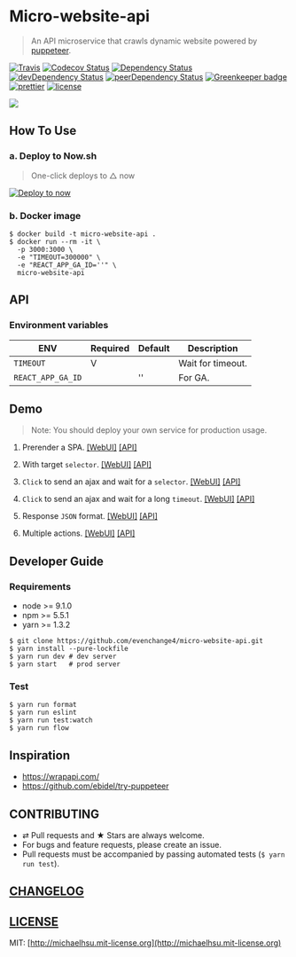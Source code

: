 # Micro-website-api

> An API microservice that crawls dynamic website powered by
> [puppeteer](https://github.com/GoogleChrome/puppeteer).

[![Travis][travis-badge]][travis] [![Codecov Status][codecov-badge]][codecov]
[![Dependency Status][dependency-badge]][dependency]
[![devDependency Status][devdependency-badge]][devdependency]
[![peerDependency Status][peerdependency-badge]][peerdependency]
[![Greenkeeper badge][greenkeeper-badge]][greenkeeper]
[![prettier][prettier-badge]][prettier] [![license][license-badge]][license]

[![](./docs/screenshot.png)](https://micro-website-api.now.sh)

## How To Use

### a. Deploy to Now.sh

> One-click deploys to △ now

[![Deploy to now](https://deploy.now.sh/static/button.svg)](https://deploy.now.sh/?repo=https://github.com/evenchange4/micro-website-api&env=TIMEOUT&env=REACT_APP_GA_ID&docker=true)

### b. Docker image

```
$ docker build -t micro-website-api .
$ docker run --rm -it \
  -p 3000:3000 \
  -e "TIMEOUT=300000" \
  -e "REACT_APP_GA_ID=''" \
  micro-website-api
```

## API

### Environment variables

| **ENV**           | **Required** | **Default** | **Description**   |
| ----------------- | ------------ | ----------- | ----------------- |
| `TIMEOUT`         | V            |             | Wait for timeout. |
| `REACT_APP_GA_ID` |              | ''          | For GA.           |

## Demo

> Note: You should deploy your own service for production usage.

1. Prerender a SPA.
   [\[WebUI\]](https://micro-website-api.now.sh/?cache=true&format=raw&selector=body&url=https%3A%2F%2Fmichaelhsu.tw)
   [\[API\]](https://micro-website-api.now.sh/api?cache=true&format=raw&selector=body&url=https%3A%2F%2Fmichaelhsu.tw)

2. With target `selector`.
   [\[WebUI\]](https://micro-website-api.now.sh/?cache=true&format=raw&selector=%23ctl00_PlaceHolderEmptyMain_PlaceHolderMain_fecurrentid_gvResult&url=http%3A%2F%2Fwww.tcb-bank.com.tw%2Ffinance_info%2FPages%2Fforeign_spot_rate.aspx)
   [\[API\]](https://micro-website-api.now.sh/api?cache=true&format=raw&selector=%23ctl00_PlaceHolderEmptyMain_PlaceHolderMain_fecurrentid_gvResult&url=http%3A%2F%2Fwww.tcb-bank.com.tw%2Ffinance_info%2FPages%2Fforeign_spot_rate.aspx)

3. `Click` to send an ajax and wait for a `selector`.
   [\[WebUI\]](<https://micro-website-api.now.sh/?actions=%23formLink%20%3E%20div%3Anth-child(3)%20%3E%20div.wsize_onepage%20%3E%20ul.exchange_intab%20%3E%20li%3Anth-child(2)%20a,%23formLink%20%3E%20div%3Anth-child(3)%20%3E%20div.wsize_onepage%20%3E%20ul.exchange_intab%20%3E%20li%3Anth-child(2).active&cache=true&format=raw&selector=table&url=https%3A%2F%2Fibank.bok.com.tw%2FPIB%2Fca%2Fca02101%2FCA02101_HOME.xhtml>)
   [\[API\]](<https://micro-website-api.now.sh/api?actions=%23formLink%20%3E%20div%3Anth-child(3)%20%3E%20div.wsize_onepage%20%3E%20ul.exchange_intab%20%3E%20li%3Anth-child(2)%20a,%23formLink%20%3E%20div%3Anth-child(3)%20%3E%20div.wsize_onepage%20%3E%20ul.exchange_intab%20%3E%20li%3Anth-child(2).active&cache=true&format=raw&selector=table&url=https%3A%2F%2Fibank.bok.com.tw%2FPIB%2Fca%2Fca02101%2FCA02101_HOME.xhtml>)

4. `Click` to send an ajax and wait for a long `timeout`.
   [\[WebUI\]](<https://micro-website-api.now.sh/?actions=%23noticeall%20%3E%20div.noticeright%20%3E%20div%20%3E%20div.index_icon01%20%3E%20div.itemright%20%3E%20ul%20%3E%20li%3Anth-child(3)%20%3E%20a,15000&cache=true&format=raw&selector=%23css_table1&url=https%3A%2F%2Fipost.post.gov.tw%2Fpst%2Fhome.html>)
   [\[API\]](<https://micro-website-api.now.sh/api?actions=%23noticeall%20%3E%20div.noticeright%20%3E%20div%20%3E%20div.index_icon01%20%3E%20div.itemright%20%3E%20ul%20%3E%20li%3Anth-child(3)%20%3E%20a,15000&cache=true&format=raw&selector=%23css_table1&url=https%3A%2F%2Fipost.post.gov.tw%2Fpst%2Fhome.html>)

5. Response `JSON` format.
   [\[WebUI\]](https://micro-website-api.now.sh/?cache=true&format=json&selector=%23root%20%3E%20div&url=https%3A%2F%2Fmichaelhsu.tw%2F)
   [\[API\]](https://micro-website-api.now.sh/api?cache=true&format=json&selector=%23root%20%3E%20div&url=https%3A%2F%2Fmichaelhsu.tw%2F)

6. Multiple actions.
   [\[WebUI\]](<https://micro-website-api.now.sh/?actions=%23formLink%20%3E%20div%3Anth-child(3)%20%3E%20div.wsize_onepage%20%3E%20ul.exchange_intab%20%3E%20li%3Anth-child(2)%20a,%23formLink%20%3E%20div%3Anth-child(3)%20%3E%20div.wsize_onepage%20%3E%20ul.exchange_intab%20%3E%20li%3Anth-child(2).active&actions=%23formLink%20%3E%20div%3Anth-child(3)%20%3E%20div.wsize_onepage%20%3E%20ul.exchange_intab%20%3E%20li%3Anth-child(1)%20a,%23formLink%20%3E%20div%3Anth-child(3)%20%3E%20div.wsize_onepage%20%3E%20ul.exchange_intab%20%3E%20li%3Anth-child(1).active&cache=false&format=raw&selector=table&url=https%3A%2F%2Fibank.bok.com.tw%2FPIB%2Fca%2Fca02101%2FCA02101_HOME.xhtml>)
   [\[API\]](<https://micro-website-api.now.sh/api?actions=%23formLink%20%3E%20div%3Anth-child(3)%20%3E%20div.wsize_onepage%20%3E%20ul.exchange_intab%20%3E%20li%3Anth-child(2)%20a,%23formLink%20%3E%20div%3Anth-child(3)%20%3E%20div.wsize_onepage%20%3E%20ul.exchange_intab%20%3E%20li%3Anth-child(2).active&actions=%23formLink%20%3E%20div%3Anth-child(3)%20%3E%20div.wsize_onepage%20%3E%20ul.exchange_intab%20%3E%20li%3Anth-child(1)%20a,%23formLink%20%3E%20div%3Anth-child(3)%20%3E%20div.wsize_onepage%20%3E%20ul.exchange_intab%20%3E%20li%3Anth-child(1).active&cache=false&format=raw&selector=table&url=https%3A%2F%2Fibank.bok.com.tw%2FPIB%2Fca%2Fca02101%2FCA02101_HOME.xhtml>)

## Developer Guide

### Requirements

* node >= 9.1.0
* npm >= 5.5.1
* yarn >= 1.3.2

```
$ git clone https://github.com/evenchange4/micro-website-api.git
$ yarn install --pure-lockfile
$ yarn run dev # dev server
$ yarn start   # prod server
```

### Test

```
$ yarn run format
$ yarn run eslint
$ yarn run test:watch
$ yarn run flow
```

## Inspiration

* https://wrapapi.com/
* https://github.com/ebidel/try-puppeteer

## CONTRIBUTING

* ⇄ Pull requests and ★ Stars are always welcome.
* For bugs and feature requests, please create an issue.
* Pull requests must be accompanied by passing automated tests (`$ yarn run
  test`).

## [CHANGELOG](CHANGELOG.md)

## [LICENSE](LICENSE)

MIT: [http://michaelhsu.mit-license.org](http://michaelhsu.mit-license.org)

[travis-badge]: https://img.shields.io/travis/evenchange4/micro-website-api/master.svg?style=flat-square
[travis]: https://travis-ci.org/evenchange4/micro-website-api
[codecov-badge]: https://img.shields.io/codecov/c/github/evenchange4/micro-website-api.svg?style=flat-square
[codecov]: https://codecov.io/github/evenchange4/micro-website-api?branch=master
[dependency-badge]: https://david-dm.org/evenchange4/micro-website-api.svg?style=flat-square
[dependency]: https://david-dm.org/evenchange4/micro-website-api
[devdependency-badge]: https://david-dm.org/evenchange4/micro-website-api/dev-status.svg?style=flat-square
[devdependency]: https://david-dm.org/evenchange4/micro-website-api#info=devDependencies
[peerdependency-badge]: https://david-dm.org/evenchange4/micro-website-api/peer-status.svg?style=flat-square
[peerdependency]: https://david-dm.org/evenchange4/micro-website-api#info=peerDependencies
[license-badge]: https://img.shields.io/github/license/evenchange4/micro-website-api.svg?style=flat-square
[license]: http://michaelhsu.mit-license.org/
[greenkeeper-badge]: https://badges.greenkeeper.io/evenchange4/micro-website-api.svg
[greenkeeper]: https://greenkeeper.io/
[prettier-badge]: https://img.shields.io/badge/styled_with-prettier-ff69b4.svg?style=flat-square
[prettier]: https://github.com/prettier/prettier
